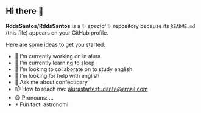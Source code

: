 ## Hi there 👋
**RddsSantos/RddsSantos** is a ✨ _special_ ✨ repository because its `README.md` (this file) appears on your GitHub profile.

Here are some ideas to get you started:

- 🔭 I’m currently working on in alura
- 🌱 I’m currently learning to sleep
- 👯 I’m looking to collaborate on to study english
- 🤔 I’m looking for help with english
- 💬 Ask me about confectioary
- 📫 How to reach me: alurastartestudante@email.com
- 😄 Pronouns: ...
- ⚡ Fun fact: astronomi
